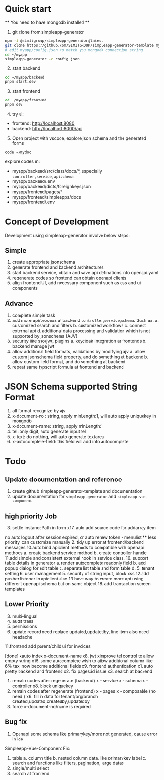 # Quick start 
** You need to have mongodb installed **
1. git clone from simpleapp-generator
```sh
npm -i @simitgroup/simpleapp-generator@latest
git clone https://github.com/SIMITGROUP/simpleapp-generator-template myapp
# edit myapp/config.json to match you mongodb connection string
cd ~/myapp
simpleapp-generator -c config.json
```
2. start backend
```sh
cd ~/myapp/backend
pnpm start:dev
```
3. start frontend
```sh
cd ~/myapp/frontend
pnpm dev
```
4. try ui:
* frontend: [http://localhost:8080](http://localhost:8080)
* backend: [http://localhost:8000/api](http://localhost:8000/api)
5. Open project with vscode, explore json schema and the generated forms
```sh
code ~/mydoc
```
explore codes in:
* myapp/backend/src/class/docs/*, especially `controller,service,apischema`   
* myapp/backend/.env
* myapp/backend/dicts/foreignkeys.json 
* myapp/frontend/pages/*
* myapp/frontend/simpleapps/docs
* myapp/frontend/.env

# Concept of Development
Development using simpleapp-generator involve below steps:
## Simple
1. create appropriate jsonschema
2. generate frontend and backend architectures
3. start backend service, obtain and save api definations into openapi.yaml
4. regenerate codes so frontend can obtain openapi clients
5. align frontend UI, add necessary component such as css and ui components

## Advance
1. complete simple task
2. add more api/process at backend `controller`,`service`,`schema`. Such as:
  a. customized search and filters
  b. customized workflows
  c. connect external api
  d. additional data processing and validation which is not supported by jsonschema (AJV)
3. security like sso/jwt, plugins
  a. keycloak integration at frontends
  b. backend manage jwt
4. allow additional field formats, validations by modifying ajv
  a. allow custom jsonschema field property, and do something at backend
  b. allow custom field format, and do something at backend
5. repeat same typscript formula at frontend and backend


# JSON Schema supported String Format
1. all format recognize by ajv
2. x-document-no : string, apply minLength:1, will auto apply uniquekey in mongodb
3. x-document-name: string, apply minLength:1
4. tel: only digit, auto generate input tel
5. x-text: do nothing, will auto generate textarea
6. x-autocomplete-field: this field will add into autocomplete
# Todo
## Update documentation and reference
1. create github simpleapp-generator-template and documentation
2. update documentation for `simpleapp-generator` and `simpleapp-vue-component`



## high priority Job
3. settle instancePath in form
x17. auto add source code for addarray item

no auto logout after session expired, or auto renew token
    - menulist  ** less priority, can customize manually
2. tidy up error at frontend/backend messages
10.auto bind apiclient methods to compatible with openapi methods
  a. create backend service method
  b. create controller handle
11.add simple and consistent external hook in service class. 
16. support table details in generator
  a. render autocomplete readonly field
  b. add popup dialog for edit table
  c. separate list table and form table
  d. 
5. tenant setting
6. user management
5. security of string input, block xss
12.add pusher listener in apiclient also
13.have way to create more api using different openapi schema but on same object
18. add transaction screen templates


## Lower Priority
3. multi-lingual
6. audit trails
7. permissions
7. update record need replace  updated,updatedby, line item also need headache

11.frontend add parent/child ui for invoices

[done]
xauto index x-document-name
x8. jwt
ximprove tel control to allow empty string
x15. some autocomplete wish to allow additional column like 6% tax, now become additional fields
x9. frontend authentication
x1. auto pretty backend and frontend
x2. fix pages:id issue
x3. search at backend
1. remain codes after regenerate (backend)
x    - service
x    - schema
x    - controller
x8. block uniquekey
1. remain codes after regenerate (frontend)
x    - pages
x    - composable  (no need )
x6. fill in data for tenant/org/branch created,updated,createdby,updatedby
14. force x-document-no/name is required



## Bug fix
1. Openapi some schema like primarykey/more not generated, cause error in ide



SimpleApp-Vue-Component Fix:
1. table
  a. column title
  b. nested column data, like primarykey label
  c. search and functions like filters, pagination, large datas
1. single/multi select
4. search at frontend